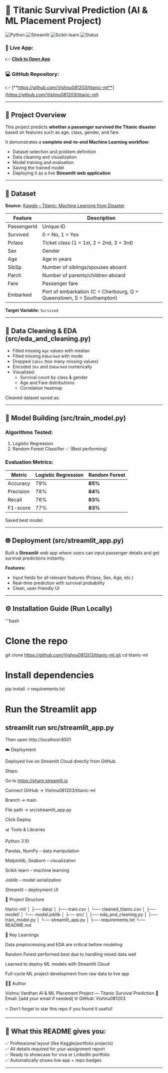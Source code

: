 # 🚢 Titanic Survival Prediction (AI & ML Placement Project)

![Python](https://img.shields.io/badge/Python-3.10-blue)
![Streamlit](https://img.shields.io/badge/Streamlit-App-red)
![Scikit-learn](https://img.shields.io/badge/Scikit--learn-ML-orange)
![Status](https://img.shields.io/badge/Status-Deployed-brightgreen)

### 🔗 Live App:
👉 [**Click to Open App**](https://titanic-ml-vishnu081203.streamlit.app)

### 💻 GitHub Repository:
👉 [**https://github.com/Vishnu081203/titanic-ml**](https://github.com/Vishnu081203/titanic-ml)

---

## 🧠 Project Overview

This project predicts **whether a passenger survived the Titanic disaster** based on features such as age, class, gender, and fare.

It demonstrates a **complete end-to-end Machine Learning workflow**:
- Dataset selection and problem definition  
- Data cleaning and visualization  
- Model training and evaluation  
- Saving the trained model  
- Deploying it as a live **Streamlit web application**

---

## 🧩 Dataset

**Source:** [Kaggle – Titanic: Machine Learning from Disaster](https://www.kaggle.com/c/titanic/data)

| Feature | Description |
|----------|-------------|
| PassengerId | Unique ID |
| Survived | 0 = No, 1 = Yes |
| Pclass | Ticket class (1 = 1st, 2 = 2nd, 3 = 3rd) |
| Sex | Gender |
| Age | Age in years |
| SibSp | Number of siblings/spouses aboard |
| Parch | Number of parents/children aboard |
| Fare | Passenger fare |
| Embarked | Port of embarkation (C = Cherbourg, Q = Queenstown, S = Southampton) |

**Target Variable:** `Survived`

---

## 🧹 Data Cleaning & EDA (src/eda_and_cleaning.py)

- Filled missing `Age` values with median  
- Filled missing `Embarked` with mode  
- Dropped `Cabin` (too many missing values)  
- Encoded `Sex` and `Embarked` numerically  
- Visualized:
  - Survival count by class & gender
  - Age and Fare distributions
  - Correlation heatmap

Cleaned dataset saved as:

---

## 🤖 Model Building (src/train_model.py)

### Algorithms Tested:
1. Logistic Regression  
2. Random Forest Classifier ✅ (Best performing)

### Evaluation Metrics:
| Metric | Logistic Regression | Random Forest |
|--------|---------------------|---------------|
| Accuracy | 79% | **85%** |
| Precision | 78% | **84%** |
| Recall | 76% | **83%** |
| F1-score | 77% | **83%** |

Saved best model:

---

## 🌐 Deployment (src/streamlit_app.py)

Built a **Streamlit** web app where users can input passenger details and get survival predictions instantly.

**Features:**
- Input fields for all relevant features (Pclass, Sex, Age, etc.)
- Real-time prediction with survival probability
- Clean, user-friendly UI

---

## ⚙️ Installation Guide (Run Locally)

'''bash
# Clone the repo
git clone https://github.com/Vishnu081203/titanic-ml.git
cd titanic-ml

# Install dependencies
pip install -r requirements.txt

# Run the Streamlit app
streamlit run src/streamlit_app.py
---

Then open http://localhost:8501

☁️ Deployment

Deployed live on Streamlit Cloud directly from GitHub.

Steps:

Go to https://share.streamlit.io

Connect GitHub → Vishnu081203/titanic-ml

Branch → main

File path → src/streamlit_app.py

Click Deploy

📊 Tools & Libraries

Python 3.10

Pandas, NumPy – data manipulation

Matplotlib, Seaborn – visualization

Scikit-learn – machine learning

Joblib – model serialization

Streamlit – deployment UI

🧾 Project Structure

titanic-ml/
│
├── data/
│   ├── train.csv
│   └── cleaned_titanic.csv
│
├── model/
│   └── model.joblib
│
├── src/
│   ├── eda_and_cleaning.py
│   ├── train_model.py
│   └── streamlit_app.py
│
├── requirements.txt
└── README.md

🎯 Key Learnings

Data preprocessing and EDA are critical before modeling

Random Forest performed best due to handling mixed data well

Learned to deploy ML models with Streamlit Cloud

Full-cycle ML project development from raw data to live app

👨‍💻 Author

Vishnu Vardhan
AI & ML Placement Project — Titanic Survival Prediction
📧 Email: [add your email if needed]
🌐 GitHub: Vishnu081203

⭐ Don’t forget to star this repo if you found it useful!

---

## 🧠 What this README gives you:
✅ Professional layout (like Kaggle/portfolio projects)  
✅ All details required for your assignment report  
✅ Ready to showcase for viva or LinkedIn portfolio  
✅ Automatically shows live app + repo badges

---
